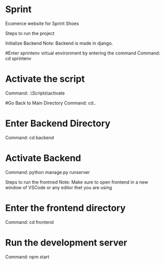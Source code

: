 # Sprint
Ecomerce website for Sprint Shoes


Steps to run the project

Initialize Backend 
Note: Backend is made in django. 

#Enter sprintenv virtual environment by entering the command
Command: cd sprintenv

# Activate the script
Command: .\Scripts\activate 

#Go Back to Main Directory
Command: cd..

# Enter Backend Directory 
Command: cd backend

# Activate Backend
Command: python manage.py runserver



Steps to run the frontned
Note: Make sure to open frontend in a new window of VSCode or any editor thet you are using

# Enter the frontend directory
Command: cd frontend

# Run the development server
Command: npm start
